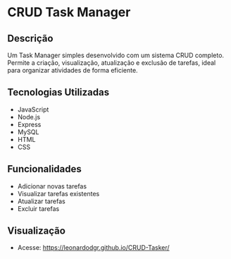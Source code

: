 # CRUD Task Manager

## Descrição

Um Task Manager simples desenvolvido com um sistema CRUD completo. Permite a criação, visualização, atualização e exclusão de tarefas, ideal para organizar atividades de forma eficiente.

## Tecnologias Utilizadas

- JavaScript
- Node.js
- Express
- MySQL
- HTML
- CSS

## Funcionalidades

- Adicionar novas tarefas
- Visualizar tarefas existentes
- Atualizar tarefas
- Excluir tarefas

## Visualização

- Acesse: https://leonardodgr.github.io/CRUD-Tasker/
